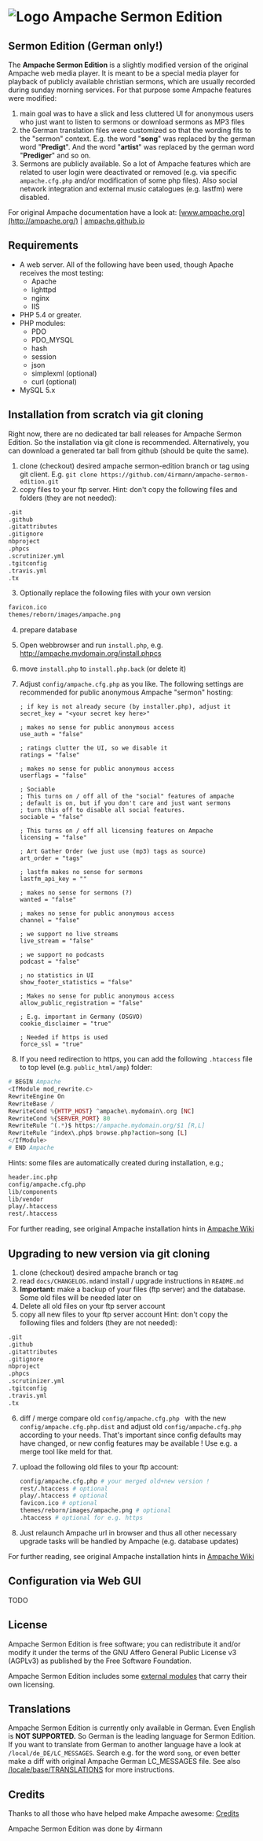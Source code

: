  ![Logo](http://ampache.org/img/logo/ampache-logo_x64.png) Ampache Sermon Edition
=======
## Sermon Edition (German only!)

The **Ampache Sermon Edition** is a slightly modified version of the original Ampache  web media player. It is meant to be a special media player for playback of publicly available christian sermons, which are usually recorded during sunday morning services. For that purpose some Ampache features were modified: 

1. main goal was to have a slick and less cluttered UI for anonymous users who just want to listen to sermons or download sermons as MP3 files
2. the German translation files were customized so that the wording fits to the "sermon" context. E.g. the word "**song**" was replaced by the german word "**Predigt**". And the word "**artist**" was replaced by the german word "**Prediger**" and so on.
3. Sermons are publicly available. So a lot of Ampache features which are related to user login were deactivated or removed (e.g. via specific `ampache.cfg.php` and/or modification of some php files). Also social network integration and external music catalogues (e.g. lastfm) were disabled.

For original Ampache documentation have a look at: [www.ampache.org](http://ampache.org/) | [ampache.github.io](http://ampache.github.io)

## Requirements

* A web server. All of the following have been used, though Apache receives the most testing:
    * Apache
    * lighttpd
    * nginx
    * IIS
* PHP 5.4 or greater.
* PHP modules:
    * PDO
    * PDO_MYSQL
    * hash
    * session
    * json
    * simplexml (optional)
    * curl (optional)
* MySQL 5.x

## Installation from scratch via git cloning 

Right now, there are no dedicated tar ball releases for Ampache Sermon Edition. So the installation via git clone is recommended. Alternatively, you can download a generated tar ball from github (should be quite the same).

1. clone (checkout) desired ampache sermon-edition branch or tag using git client. E.g.
   `git clone https://github.com/4irmann/ampache-sermon-edition.git`
2. copy files to your ftp server.
   Hint: don't copy the following files and folders (they are not needed):

```bash
.git
.github
.gitattributes
.gitignore
nbproject
.phpcs
.scrutinizer.yml
.tgitconfig
.travis.yml
.tx
```

3. Optionally replace the following files with your own version 

```bash
favicon.ico
themes/reborn/images/ampache.png
```

4. prepare database 

5. Open webbrowser and run `install.php`, e.g. http://ampache.mydomain.org/install.phpcs

6. move `install.php` to `install.php.back` (or delete it)

7. Adjust `config/ampache.cfg.php` as you like. The following settings are recommended for public anonymous Ampache "sermon" hosting:

   ```properties
   ; if key is not already secure (by installer.php), adjust it
   secret_key = "<your secret key here>" 
   
   ; makes no sense for public anonymous access
   use_auth = "false"
   
   ; ratings clutter the UI, so we disable it
   ratings = "false"
   
   ; makes no sense for public anonymous access
   userflags = "false"
   
   ; Sociable
   ; This turns on / off all of the "social" features of ampache
   ; default is on, but if you don't care and just want sermons
   ; turn this off to disable all social features.
   sociable = "false"
   
   ; This turns on / off all licensing features on Ampache
   licensing = "false"
   
   ; Art Gather Order (we just use (mp3) tags as source)
   art_order = "tags"
   
   ; lastfm makes no sense for sermons
   lastfm_api_key = ""
   
   ; makes no sense for sermons (?)
   wanted = "false"
   
   ; makes no sense for public anonymous access 
   channel = "false"
   
   ; we support no live streams
   live_stream = "false"
   
   ; we support no podcasts
   podcast = "false"
   
   ; no statistics in UI 
   show_footer_statistics = "false"
   
   ; Makes no sense for public anonymous access
   allow_public_registration = "false"
   
   ; E.g. important in Germany (DSGVO)
   cookie_disclaimer = "true" 
   
   ; Needed if https is used
   force_ssl = "true"
   ```

8. If you need redirection to https, you can add the following `.htaccess` file to top level (e.g. `public_html/amp`) folder:

```php
# BEGIN Ampache
<IfModule mod_rewrite.c>
RewriteEngine On
RewriteBase /
RewriteCond %{HTTP_HOST} ^ampache\.mydomain\.org [NC]
RewriteCond %{SERVER_PORT} 80
RewriteRule ^(.*)$ https://ampache.mydomain.org/$1 [R,L]
RewriteRule ^index\.php$ browse.php?action=song [L]
</IfModule>
# END Ampache
```

Hints: some files are automatically created during installation, e.g.;

```bash
header.inc.php
config/ampache.cfg.php
lib/components
lib/vendor
play/.htaccess
rest/.htaccess
```

For further reading, see original Ampache installation hints in  [Ampache Wiki](https://github.com/ampache/ampache/wiki/Installation)

## Upgrading to new version via git cloning

1. clone (checkout) desired ampache branch or tag
2. read `docs/CHANGELOG.md`and install / upgrade instructions in `README.md`
3. **Important:** make a backup of your files (ftp server) and the database.
   Some old files will be needed later on
4. Delete all old files on your ftp server account
5. copy all new files to your ftp server account
   Hint: don't copy the following files and folders (they are not needed):

```bash
.git
.github
.gitattributes
.gitignore
nbproject
.phpcs
.scrutinizer.yml
.tgitconfig
.travis.yml
.tx
```

6. diff / merge compare old `config/ampache.cfg.php `  with the new `config/ampache.cfg.php.dist` and adjust old `config/ampache.cfg.php` according to your needs. That's important since config defaults may have changed, or new config features may be available ! Use e.g. a merge tool like meld for that.

7. upload the following old files to your ftp account:

   ```bash
   config/ampache.cfg.php # your merged old+new version !
   rest/.htaccess # optional
   play/.htaccess # optional
   favicon.ico # optional
   themes/reborn/images/ampache.png # optional
   .htaccess # optional for e.g. https
   ```

8. Just relaunch Ampache url in browser and thus all other necessary upgrade tasks will be handled by Ampache (e.g. database updates)

For further reading, see original Ampache installation hints in [Ampache Wiki](https://github.com/ampache/ampache/wiki/Installation)

## Configuration via Web GUI

TODO

## License

Ampache Sermon Edition is free software; you can redistribute it and/or
modify it under the terms of the GNU Affero General Public License v3 (AGPLv3)
as published by the Free Software Foundation.

Ampache Sermon Edition includes some [external modules](https://github.com/ampache/ampache/blob/develop/composer.lock) that carry their own licensing.

## Translations

Ampache Sermon Edition is currently only available in German. Even English is **NOT SUPPORTED.** So German is the leading language for Sermon Edition.
If you want to translate from German to another language have a look at `/local/de_DE/LC_MESSAGES`. Search e.g. for the word `song`, or even better make a diff with original Ampache German LC_MESSAGES file. See also [/locale/base/TRANSLATIONS](https://github.com/4irmann/ampache-sermon-edition/blob/develop/locale/base/TRANSLATIONS.md) for more instructions.

## Credits

Thanks to all those who have helped make Ampache awesome: [Credits](docs/ACKNOWLEDGEMENTS)

Ampache Sermon Edition was done by 4irmann
